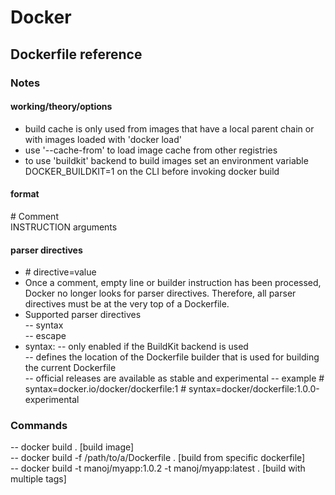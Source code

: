 # Docker
## Dockerfile reference
### Notes
#### working/theory/options
- build cache is only used from images that have a local parent chain or with images loaded with 'docker load'
- use '--cache-from' to load image cache from other registries
- to use 'buildkit' backend to build images set an environment variable DOCKER_BUILDKIT=1 on the CLI before invoking docker build

#### format
\# Comment  
INSTRUCTION arguments

#### parser directives
- \# directive=value 
- Once a comment, empty line or builder instruction has been processed, Docker no longer looks for parser directives. Therefore, all     parser directives must be at the very top of a Dockerfile.
- Supported parser directives  
-- syntax  
-- escape  
- syntax: 
-- only enabled if the BuildKit backend is used  
-- defines the location of the Dockerfile builder that is used for building the current Dockerfile  
-- official releases are available as stable and experimental
-- example
\# syntax=docker.io/docker/dockerfile:1
\# syntax=docker/dockerfile:1.0.0-experimental

### Commands  
-- docker build . [build image]  
-- docker build -f /path/to/a/Dockerfile . [build from specific dockerfile]  
-- docker build -t manoj/myapp:1.0.2 -t manoj/myapp:latest . [build with multiple tags]  
